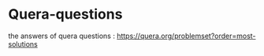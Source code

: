 # Quera-questions
the answers of quera questions : https://quera.org/problemset?order=most-solutions
